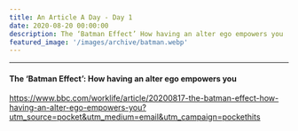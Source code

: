 ```yaml
---
title: An Article A Day - Day 1
date: 2020-08-20 00:00:00
description: The ‘Batman Effect’ How having an alter ego empowers you
featured_image: '/images/archive/batman.webp'
---
```


---

#### The ‘Batman Effect’: How having an alter ego empowers you

https://www.bbc.com/worklife/article/20200817-the-batman-effect-how-having-an-alter-ego-empowers-you?utm_source=pocket&utm_medium=email&utm_campaign=pockethits

<br>
